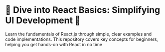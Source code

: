# 🚀 Dive into React Basics: Simplifying UI Development 🌟
Learn the fundamentals of React.js through simple, clear examples and code implementations. This repository covers key concepts for beginners, helping you get hands-on with React in no time
